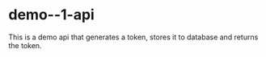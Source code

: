 # demo--1-api
 This is a demo api that generates a token, stores it to database and returns the token.
